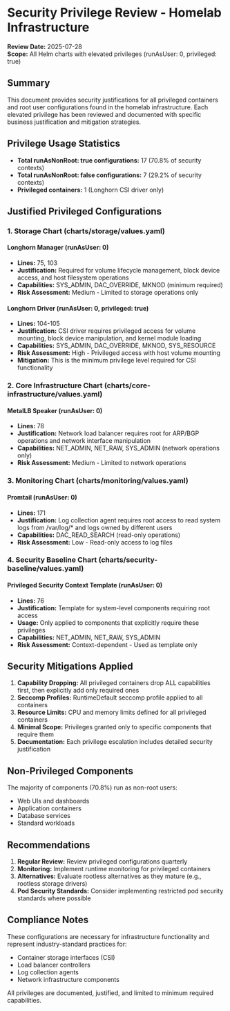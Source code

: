 # Security Privilege Review - Homelab Infrastructure

**Review Date:** 2025-07-28  
**Scope:** All Helm charts with elevated privileges (runAsUser: 0, privileged: true)

## Summary

This document provides security justifications for all privileged containers and root user configurations found in the homelab infrastructure. Each elevated privilege has been reviewed and documented with specific business justification and mitigation strategies.

## Privilege Usage Statistics

- **Total runAsNonRoot: true configurations:** 17 (70.8% of security contexts)
- **Total runAsNonRoot: false configurations:** 7 (29.2% of security contexts)
- **Privileged containers:** 1 (Longhorn CSI driver only)

## Justified Privileged Configurations

### 1. Storage Chart (charts/storage/values.yaml)

#### Longhorn Manager (runAsUser: 0)
- **Lines:** 75, 103
- **Justification:** Required for volume lifecycle management, block device access, and host filesystem operations
- **Capabilities:** SYS_ADMIN, DAC_OVERRIDE, MKNOD (minimum required)
- **Risk Assessment:** Medium - Limited to storage operations only

#### Longhorn Driver (runAsUser: 0, privileged: true)  
- **Lines:** 104-105
- **Justification:** CSI driver requires privileged access for volume mounting, block device manipulation, and kernel module loading
- **Capabilities:** SYS_ADMIN, DAC_OVERRIDE, MKNOD, SYS_RESOURCE
- **Risk Assessment:** High - Privileged access with host volume mounting
- **Mitigation:** This is the minimum privilege level required for CSI functionality

### 2. Core Infrastructure Chart (charts/core-infrastructure/values.yaml)

#### MetalLB Speaker (runAsUser: 0)
- **Lines:** 78
- **Justification:** Network load balancer requires root for ARP/BGP operations and network interface manipulation  
- **Capabilities:** NET_ADMIN, NET_RAW, SYS_ADMIN (network operations only)
- **Risk Assessment:** Medium - Limited to network operations

### 3. Monitoring Chart (charts/monitoring/values.yaml)

#### Promtail (runAsUser: 0)
- **Lines:** 171
- **Justification:** Log collection agent requires root access to read system logs from /var/log/* and logs owned by different users
- **Capabilities:** DAC_READ_SEARCH (read-only operations)
- **Risk Assessment:** Low - Read-only access to log files

### 4. Security Baseline Chart (charts/security-baseline/values.yaml)

#### Privileged Security Context Template (runAsUser: 0)
- **Lines:** 76
- **Justification:** Template for system-level components requiring root access
- **Usage:** Only applied to components that explicitly require these privileges
- **Capabilities:** NET_ADMIN, NET_RAW, SYS_ADMIN
- **Risk Assessment:** Context-dependent - Used as template only

## Security Mitigations Applied

1. **Capability Dropping:** All privileged containers drop ALL capabilities first, then explicitly add only required ones
2. **Seccomp Profiles:** RuntimeDefault seccomp profile applied to all containers  
3. **Resource Limits:** CPU and memory limits defined for all privileged containers
4. **Minimal Scope:** Privileges granted only to specific components that require them
5. **Documentation:** Each privilege escalation includes detailed security justification

## Non-Privileged Components

The majority of components (70.8%) run as non-root users:
- Web UIs and dashboards
- Application containers  
- Database services
- Standard workloads

## Recommendations

1. **Regular Review:** Review privileged configurations quarterly
2. **Monitoring:** Implement runtime monitoring for privileged containers
3. **Alternatives:** Evaluate rootless alternatives as they mature (e.g., rootless storage drivers)
4. **Pod Security Standards:** Consider implementing restricted pod security standards where possible

## Compliance Notes

These configurations are necessary for infrastructure functionality and represent industry-standard practices for:
- Container storage interfaces (CSI)
- Load balancer controllers  
- Log collection agents
- Network infrastructure components

All privileges are documented, justified, and limited to minimum required capabilities.